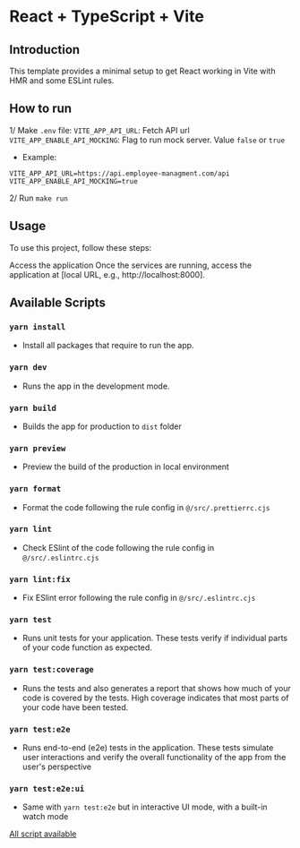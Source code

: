 # React + TypeScript + Vite

## Introduction

This template provides a minimal setup to get React working in Vite with HMR and some ESLint rules.


## How to run 

1/ Make `.env` file:
`VITE_APP_API_URL`: Fetch API url
`VITE_APP_ENABLE_API_MOCKING`: Flag to run mock server. Value `false` or `true`

- Example:
```code
VITE_APP_API_URL=https://api.employee-managment.com/api  
VITE_APP_ENABLE_API_MOCKING=true 
```

2/ Run `make run`

## Usage

To use this project, follow these steps:

Access the application
Once the services are running, access the application at [local URL, e.g., http://localhost:8000].

## Available Scripts

### `yarn install`

- Install all packages that require to run the app.

### `yarn dev`

- Runs the app in the development mode.

### `yarn build`

- Builds the app for production to `dist` folder

### `yarn preview`

- Preview the build of the production in local environment

### `yarn format`

- Format the code following the rule config in `@/src/.prettierrc.cjs`

### `yarn lint`

- Check ESlint of the code following the rule config in `@/src/.eslintrc.cjs`

### `yarn lint:fix`

- Fix ESlint error following the rule config in `@/src/.eslintrc.cjs`

### `yarn test`

- Runs unit tests for your application. These tests verify if individual parts of your code function as expected.

### `yarn test:coverage`

- Runs the tests and also generates a report that shows how much of your code is covered by the tests. High coverage indicates that most parts of your code have been tested.

### `yarn test:e2e`

- Runs end-to-end (e2e) tests in the application. These tests simulate user interactions and verify the overall functionality of the app from the user's perspective

### `yarn test:e2e:ui`

- Same with `yarn test:e2e` but in interactive UI mode, with a built-in watch mode

[All script available](../package.json)